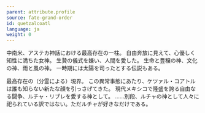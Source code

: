 ```yaml
---
parent: attribute.profile
source: fate-grand-order
id: quetzalcoatl
language: ja
weight: 0
---
```


中南米、アステカ神話における最高存在の一柱。
自由奔放に見えて、心優しく知性に満ちた女神。
生贄の儀式を嫌い、人間を愛した。
生命と豊穣の神、文化の神、雨と風の神。
一時期には太陽を司ったとする伝説もある。

最高存在の（分霊による）現界。
この異常事態にあたり、ケツァル・コアトルは誰も知らない新たな顔を引っさげてきた。
現代メキシコで隆盛を誇る自由なる闘争、ルチャ・リブレを愛する神として。
……別段、ルチャの神として人々に祀られている訳ではない。ただルチャが好きなだけである。
